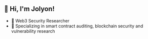 ## 👋 Hi, I'm Jolyon!
- 🔹 Web3 Security Researcher
- 🔹 Specializing in smart contract auditing, blockchain security and vulnerability research

